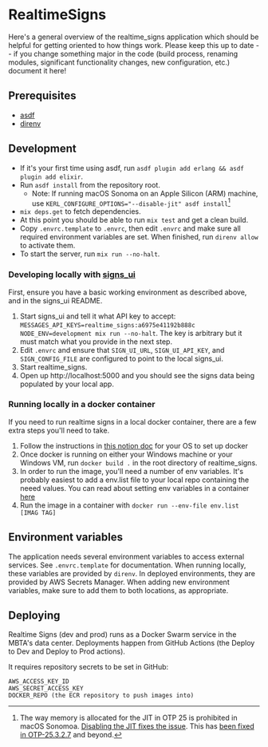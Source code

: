 # RealtimeSigns

Here's a general overview of the realtime_signs application which should be helpful for getting oriented to how things work. Please keep this up to date -- if you change something major in the code (build process, renaming modules, significant functionality changes, new configuration, etc.) document it here!

## Prerequisites

* [asdf](https://asdf-vm.com/)
* [direnv](https://direnv.net/)

## Development

* If it's your first time using asdf, run `asdf plugin add erlang && asdf plugin add elixir`.
* Run `asdf install` from the repository root.
  <!-- Remove this if upgrading the Erlang/OTP version beyond 25 -->
  * Note: If running macOS Sonoma on an Apple Silicon (ARM) machine, use `KERL_CONFIGURE_OPTIONS="--disable-jit" asdf install`[^1]
* `mix deps.get` to fetch dependencies.
* At this point you should be able to run `mix test` and get a clean build.
* Copy `.envrc.template` to `.envrc`, then edit `.envrc` and make sure all required environment variables are set. When finished, run `direnv allow` to activate them.
* To start the server, run `mix run --no-halt`.

### Developing locally with [signs_ui](https://github.com/mbta/signs_ui)

First, ensure you have a basic working environment as described above, and in the signs_ui README.
1. Start signs_ui and tell it what API key to accept: `MESSAGES_API_KEYS=realtime_signs:a6975e41192b888c NODE_ENV=development mix run --no-halt`. The key is arbitrary but it must match what you provide in the next step.
2. Edit `.envrc` and ensure that `SIGN_UI_URL`, `SIGN_UI_API_KEY`, and `SIGN_CONFIG_FILE` are configured to point to the local signs_ui.
3. Start realtime_signs.
4. Open up http://localhost:5000 and you should see the signs data being populated by your local app.

### Running locally in a docker container
If you need to run realtime signs in a local docker container, there are a few extra steps you'll need to take.

1. Follow the instructions in [this notion doc](https://www.notion.so/mbta-downtown-crossing/Creating-debugging-a-Windows-Docker-container-2f21af809c894aab8038d12ae9c54361) for your OS to set up docker
2. Once docker is running on either your Windows machine or your Windows VM, run `docker build .` in the root directory of realtime_signs.
3. In order to run the image, you'll need a number of env variables. It's probably easiest to add a env.list file to your local repo containing the neeed values. You can read about setting env variables in a container [here](https://docs.docker.com/engine/reference/commandline/run/#set-environment-variables--e---env---env-file)
4. Run the image in a container with `docker run --env-file env.list [IMAG TAG]`

## Environment variables

The application needs several environment variables to access external services. See `.envrc.template` for documentation. When running locally, these variables are provided by `direnv`. In deployed environments, they are provided by AWS Secrets Manager. When adding new environment variables, make sure to add them to both locations, as appropriate.

## Deploying

Realtime Signs (dev and prod) runs as a Docker Swarm service in the MBTA's data center. Deployments happen from GitHub Actions (the Deploy to Dev and Deploy to Prod actions).

It requires repository secrets to be set in GitHub:

    AWS_ACCESS_KEY_ID
    AWS_SECRET_ACCESS_KEY
    DOCKER_REPO (the ECR repository to push images into)



[^1]: The way memory is allocated for the JIT in OTP 25 is prohibited in macOS Sonomoa. [Disabling the JIT fixes the issue](https://github.com/erlang/otp/issues/7687#issuecomment-1737184968). This has [been fixed in OTP-25.3.2.7](https://github.com/erlang/otp/commit/ac591a599b09b48b45a7125aa30ec5419ba3cc2f) and beyond.
